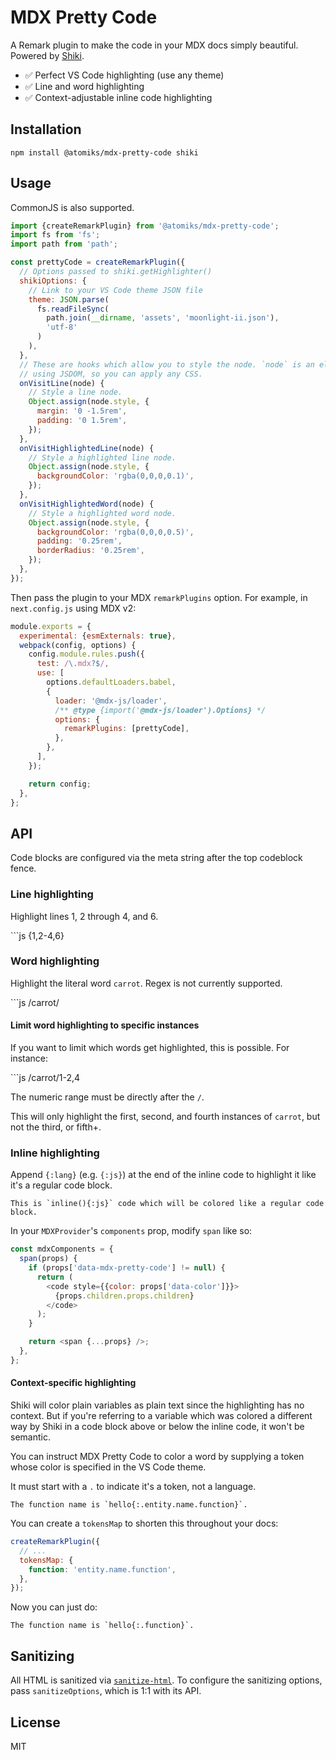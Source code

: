 # MDX Pretty Code

A Remark plugin to make the code in your MDX docs simply beautiful. Powered by
[Shiki](https://github.com/shikijs/shiki).

- ✅ Perfect VS Code highlighting (use any theme)
- ✅ Line and word highlighting
- ✅ Context-adjustable inline code highlighting

## Installation

```shell
npm install @atomiks/mdx-pretty-code shiki
```

## Usage

CommonJS is also supported.

```js
import {createRemarkPlugin} from '@atomiks/mdx-pretty-code';
import fs from 'fs';
import path from 'path';

const prettyCode = createRemarkPlugin({
  // Options passed to shiki.getHighlighter()
  shikiOptions: {
    // Link to your VS Code theme JSON file
    theme: JSON.parse(
      fs.readFileSync(
        path.join(__dirname, 'assets', 'moonlight-ii.json'),
        'utf-8'
      )
    ),
  },
  // These are hooks which allow you to style the node. `node` is an element
  // using JSDOM, so you can apply any CSS.
  onVisitLine(node) {
    // Style a line node.
    Object.assign(node.style, {
      margin: '0 -1.5rem',
      padding: '0 1.5rem',
    });
  },
  onVisitHighlightedLine(node) {
    // Style a highlighted line node.
    Object.assign(node.style, {
      backgroundColor: 'rgba(0,0,0,0.1)',
    });
  },
  onVisitHighlightedWord(node) {
    // Style a highlighted word node.
    Object.assign(node.style, {
      backgroundColor: 'rgba(0,0,0,0.5)',
      padding: '0.25rem',
      borderRadius: '0.25rem',
    });
  },
});
```

Then pass the plugin to your MDX `remarkPlugins` option. For example, in
`next.config.js` using MDX v2:

```js
module.exports = {
  experimental: {esmExternals: true},
  webpack(config, options) {
    config.module.rules.push({
      test: /\.mdx?$/,
      use: [
        options.defaultLoaders.babel,
        {
          loader: '@mdx-js/loader',
          /** @type {import('@mdx-js/loader').Options} */
          options: {
            remarkPlugins: [prettyCode],
          },
        },
      ],
    });

    return config;
  },
};
```

## API

Code blocks are configured via the meta string after the top codeblock fence.

### Line highlighting

Highlight lines 1, 2 through 4, and 6.

\`\`\`js {1,2-4,6}

### Word highlighting

Highlight the literal word `carrot`. Regex is not currently supported.

\`\`\`js /carrot/

#### Limit word highlighting to specific instances

If you want to limit which words get highlighted, this is possible. For
instance:

\`\`\`js /carrot/1-2,4

The numeric range must be directly after the `/`.

This will only highlight the first, second, and fourth instances of `carrot`,
but not the third, or fifth+.

### Inline highlighting

Append `{:lang}` (e.g. `{:js}`) at the end of the inline code to highlight it
like it's a regular code block.

```
This is `inline(){:js}` code which will be colored like a regular code block.
```

In your `MDXProvider`'s `components` prop, modify `span` like so:

```js
const mdxComponents = {
  span(props) {
    if (props['data-mdx-pretty-code'] != null) {
      return (
        <code style={{color: props['data-color']}}>
          {props.children.props.children}
        </code>
      );
    }

    return <span {...props} />;
  },
};
```

#### Context-specific highlighting

Shiki will color plain variables as plain text since the highlighting has no
context. But if you're referring to a variable which was colored a different way
by Shiki in a code block above or below the inline code, it won't be semantic.

You can instruct MDX Pretty Code to color a word by supplying a token whose
color is specified in the VS Code theme.

It must start with a `.` to indicate it's a token, not a language.

```
The function name is `hello{:.entity.name.function}`.
```

You can create a `tokensMap` to shorten this throughout your docs:

```js
createRemarkPlugin({
  // ...
  tokensMap: {
    function: 'entity.name.function',
  },
});
```

Now you can just do:

```
The function name is `hello{:.function}`.
```

## Sanitizing

All HTML is sanitized via
[`sanitize-html`](https://www.npmjs.com/package/sanitize-html). To configure the
sanitizing options, pass `sanitizeOptions`, which is 1:1 with its API.

## License

MIT

